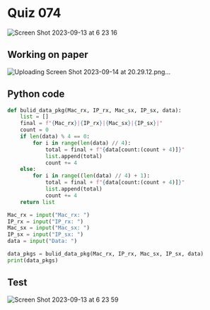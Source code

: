 # Quiz 074

![Screen Shot 2023-09-13 at 6 23 16](https://github.com/jovanovicjanna/year2/assets/111895127/71f9fb99-643d-41dd-a1bd-5f9893fbe2ce)

## Working on paper

![Uploading Screen Shot 2023-09-14 at 20.29.12.png…]()

## Python code

```.py
def bulid_data_pkg(Mac_rx, IP_rx, Mac_sx, IP_sx, data):
    list = []
    final = f"{Mac_rx}|{IP_rx}|{Mac_sx}|{IP_sx}|"
    count = 0
    if len(data) % 4 == 0:
        for i in range(len(data) // 4):
            total = final + f"{data[count:(count + 4)]}"
            list.append(total)
            count += 4
    else:
        for i in range((len(data) // 4) + 1):
            total = final + f"{data[count:(count + 4)]}"
            list.append(total)
            count += 4
    return list

Mac_rx = input("Mac_rx: ")
IP_rx = input("IP_rx: ")
Mac_sx = input("Mac_sx: ")
IP_sx = input("IP_sx: ")
data = input("Data: ")

data_pkgs = bulid_data_pkg(Mac_rx, IP_rx, Mac_sx, IP_sx, data)
print(data_pkgs)
```

## Test

![Screen Shot 2023-09-13 at 6 23 59](https://github.com/jovanovicjanna/year2/assets/111895127/b90aae67-c7de-4506-9ad2-07fb109431a4)
